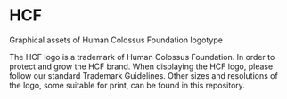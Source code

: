 # HCF

Graphical assets of Human Colossus Foundation logotype

The HCF logo is a trademark of Human Colossus Foundation. In order to protect and grow the HCF brand. 
When displaying the HCF logo, please follow our standard Trademark Guidelines. 
Other sizes and resolutions of the logo, some suitable for print, can be found in this repository. 

